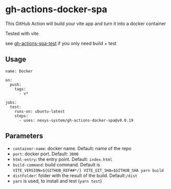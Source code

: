 # gh-actions-docker-spa

This GitHub Action will build your vite app and turn it into a docker container

Tested with vite

see [gh-actions-spa-test](https://github.com/nexys-system/gh-actions-spa-test) if you only need build + test

## Usage

```
name: Docker

on:
  push:
    tags:
      - v*

jobs:
  test:
    runs-on: ubuntu-latest
    steps:
      - uses: nexys-system/gh-actions-docker-spa@v0.0.19
```

## Parameters

* `container-name`: docker name. Default: name of the repo
* `port`: docker port. Default: `3000`
* `html-entry`: the entry point. Default: `index.html`
* `build-command`: build command. Default is `VITE_VERSION=${GITHUB_REF##*/} VITE_GIT_SHA=$GITHUB_SHA yarn build`
* `distFolder`: folder with the result of the build. Default:`/dist`
* `yarn` is used, to install and test (`yarn test`)
